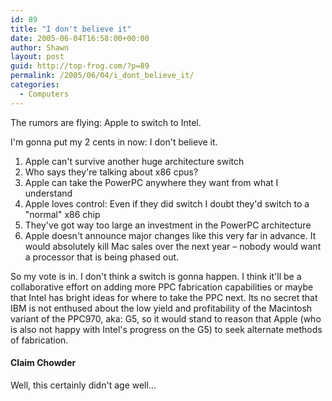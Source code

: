 ```yaml
---
id: 89
title: "I don't believe it"
date: 2005-06-04T16:58:00+00:00
author: Shawn
layout: post
guid: http://top-frog.com/?p=89
permalink: /2005/06/04/i_dont_believe_it/
categories:
  - Computers
---
```

The rumors are flying: Apple to switch to Intel.

I'm gonna put my 2 cents in now: I don't believe it.

  1. Apple can't survive another huge architecture switch 
  2. Who says they're talking about x86 cpus? 
  3. Apple can take the PowerPC anywhere they want from what I understand 
  4. Apple loves control: Even if they did switch I doubt they'd switch to a "normal" x86 chip 
  5. They've got way too large an investment in the PowerPC architecture 
  6. Apple doesn't announce major changes like this very far in advance. It would absolutely kill Mac sales over the next year – nobody would want a processor that is being phased out. 

So my vote is in. I don't think a switch is gonna happen. I think it'll be a collaborative effort on adding more PPC fabrication capabilities or maybe that Intel has bright ideas for where to take the PPC next. Its no secret that IBM is not enthused about the low yield and profitability of the Macintosh variant of the PPC970, aka: G5, so it would stand to reason that Apple (who is also not happy with Intel's progress on the G5) to seek alternate methods of fabrication.

#### Claim Chowder

Well, this certainly didn't age well…
